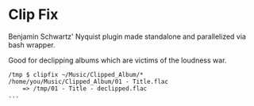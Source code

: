 # Clip Fix

Benjamin Schwartz' Nyquist plugin made standalone and parallelized via bash wrapper.

Good for declipping albums which are victims of the loudness war.

```shell
/tmp $ clipfix ~/Music/Clipped_Album/*
/home/you/Music/Clipped_Album/01 - Title.flac
    => /tmp/01 - Title - declipped.flac
...
```
